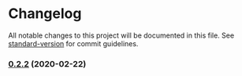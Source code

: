# Changelog

All notable changes to this project will be documented in this file. See [standard-version](https://github.com/conventional-changelog/standard-version) for commit guidelines.

### [0.2.2](https://github.com/ivan-rozhon/http-mocks/compare/v0.0.0...v0.2.2) (2020-02-22)
